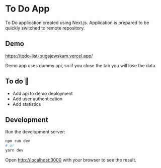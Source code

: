# To Do App
To Do application created using Next.js. Application is prepared to be quickly switched to remote repository. 

## Demo
https://todo-list-bugajewskam.vercel.app/

Demo app uses dummy api, so if you close the tab you will lose the data.

## To do 🤣
* Add api to demo deployment
* Add user authentication
* Add statistics

## Development

Run the development server:

```bash
npm run dev
# or
yarn dev
```

Open [http://localhost:3000](http://localhost:3000) with your browser to see the result.

